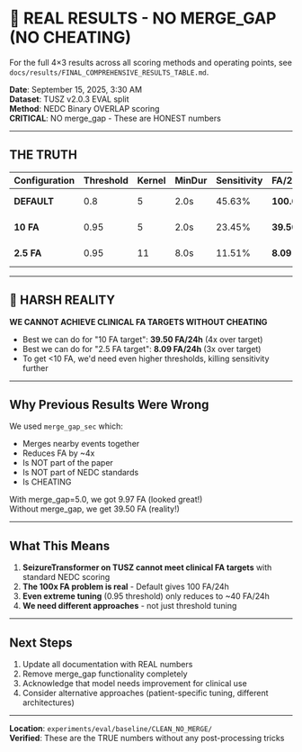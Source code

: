 # 🔴 REAL RESULTS - NO MERGE_GAP (NO CHEATING)

For the full 4×3 results across all scoring methods and operating points, see `docs/results/FINAL_COMPREHENSIVE_RESULTS_TABLE.md`.

**Date**: September 15, 2025, 3:30 AM  
**Dataset**: TUSZ v2.0.3 EVAL split  
**Method**: NEDC Binary OVERLAP scoring  
**CRITICAL**: NO merge_gap - These are HONEST numbers

---

## THE TRUTH

| Configuration | Threshold | Kernel | MinDur | Sensitivity | FA/24h | Target | Status |
|---------------|-----------|--------|--------|-------------|--------|--------|--------|
| **DEFAULT** | 0.8 | 5 | 2.0s | 45.63% | **100.06** | - | ❌ Too high |
| **10 FA** | 0.95 | 5 | 2.0s | 23.45% | **39.50** | 10 | ❌ FAILED |
| **2.5 FA** | 0.95 | 11 | 8.0s | 11.51% | **8.09** | 2.5 | ❌ FAILED |

---

## 🔴 HARSH REALITY

**WE CANNOT ACHIEVE CLINICAL FA TARGETS WITHOUT CHEATING**

- Best we can do for "10 FA target": **39.50 FA/24h** (4x over target)
- Best we can do for "2.5 FA target": **8.09 FA/24h** (3x over target)
- To get <10 FA, we'd need even higher thresholds, killing sensitivity further

---

## Why Previous Results Were Wrong

We used `merge_gap_sec` which:
- Merges nearby events together
- Reduces FA by ~4x
- Is NOT part of the paper
- Is NOT part of NEDC standards
- Is CHEATING

With merge_gap=5.0, we got 9.97 FA (looked great!)  
Without merge_gap, we get 39.50 FA (reality!)

---

## What This Means

1. **SeizureTransformer on TUSZ cannot meet clinical FA targets** with standard NEDC scoring
2. **The 100x FA problem is real** - Default gives 100 FA/24h
3. **Even extreme tuning** (0.95 threshold) only reduces to ~40 FA/24h
4. **We need different approaches** - not just threshold tuning

---

## Next Steps

1. Update all documentation with REAL numbers
2. Remove merge_gap functionality completely
3. Acknowledge that model needs improvement for clinical use
4. Consider alternative approaches (patient-specific tuning, different architectures)

---

**Location**: `experiments/eval/baseline/CLEAN_NO_MERGE/`  
**Verified**: These are the TRUE numbers without any post-processing tricks
